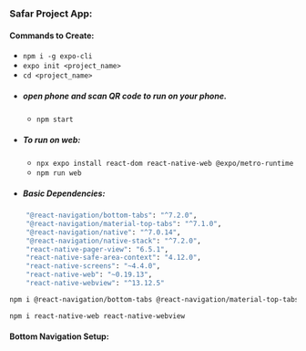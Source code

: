 ### Safar Project App:
#### Commands to Create:
- ```npm i -g expo-cli```
- ```expo init <project_name>```
- ```cd <project_name>```
- ##### open phone and scan QR code to run on your phone.
    - ```npm start```
- ##### To run on web:
    - ```npx expo install react-dom react-native-web @expo/metro-runtime```
    - ```npm run web```
- ##### Basic Dependencies:
```sh
    "@react-navigation/bottom-tabs": "^7.2.0",
    "@react-navigation/material-top-tabs": "^7.1.0",
    "@react-navigation/native": "^7.0.14",
    "@react-navigation/native-stack": "^7.2.0",
    "react-native-pager-view": "6.5.1",
    "react-native-safe-area-context": "4.12.0",
    "react-native-screens": "~4.4.0",
    "react-native-web": "~0.19.13",
    "react-native-webview": "^13.12.5"
```
```sh
npm i @react-navigation/bottom-tabs @react-navigation/material-top-tabs @react-navigation/native @react-navigation/native-stack react-native-pager-view react-native-safe-area-context react-native-screens
```
```sh
npm i react-native-web react-native-webview
```

#### Bottom Navigation Setup:
